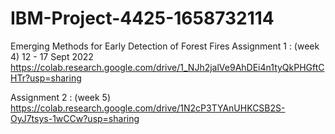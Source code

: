 # IBM-Project-4425-1658732114
Emerging Methods for Early Detection of Forest Fires
Assignment 1 : (week 4) 
12 - 17 Sept 2022
https://colab.research.google.com/drive/1_NJh2jalVe9AhDEi4n1tyQkPHGftCHTr?usp=sharing


Assignment 2 : (week 5) 
https://colab.research.google.com/drive/1N2cP3TYAnUHKCSB2S-OyJ7tsys-1wCCw?usp=sharing
